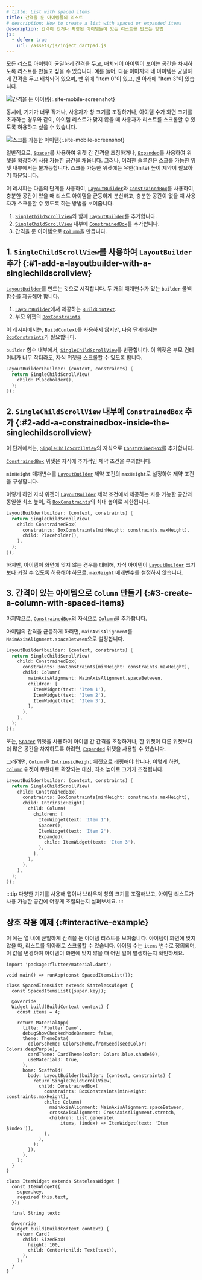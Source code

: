 ```yaml
---
# title: List with spaced items
title: 간격을 둔 아이템들의 리스트
# description: How to create a list with spaced or expanded items 
description: 간격이 있거나 확장된 아이템들이 있는 리스트를 만드는 방법
js:
  - defer: true
    url: /assets/js/inject_dartpad.js
---
```


<?code-excerpt path-base="cookbook/lists/spaced_items/"?>

모든 리스트 아이템이 균일하게 간격을 두고, 배치되어 아이템이 보이는 공간을 차지하도록 리스트를 만들고 싶을 수 있습니다. 
예를 들어, 다음 이미지의 네 아이템은 균일하게 간격을 두고 배치되어 있으며, 
맨 위에 "Item 0"이 있고, 맨 아래에 "Item 3"이 있습니다.

![간격을 둔 아이템](/assets/images/docs/cookbook/spaced-items-1.png){:.site-mobile-screenshot}

동시에, 기기가 너무 작거나, 사용자가 창 크기를 조정하거나, 아이템 수가 화면 크기를 초과하는 경우와 같이, 
아이템 리스트가 맞지 않을 때 사용자가 리스트를 스크롤할 수 있도록 허용하고 싶을 수 있습니다.

![스크롤 가능한 아이템](/assets/images/docs/cookbook/spaced-items-2.png){:.site-mobile-screenshot}

일반적으로, [`Spacer`][]를 사용하여 위젯 간 간격을 조정하거나, 
[`Expanded`][]를 사용하여 위젯을 확장하여 사용 가능한 공간을 채웁니다. 
그러나, 이러한 솔루션은 스크롤 가능한 위젯 내부에서는 불가능합니다. 
스크롤 가능한 위젯에는 유한(finite) 높이 제약이 필요하기 때문입니다.

이 레시피는 다음의 단계를 사용하여, 
[`LayoutBuilder`][]와 [`ConstrainedBox`][]를 사용하여,
충분한 공간이 있을 때 리스트 아이템을 균등하게 분산하고, 
충분한 공간이 없을 때 사용자가 스크롤할 수 있도록 하는 방법을 보여줍니다.

  1. [`SingleChildScrollView`][]와 함께 [`LayoutBuilder`][]를 추가합니다.
  2. [`SingleChildScrollView`][] 내부에 [`ConstrainedBox`][]를 추가합니다.
  3. 간격을 둔 아이템으로 [`Column`][]을 만듭니다.

## 1. `SingleChildScrollView`를 사용하여 `LayoutBuilder` 추가 {:#1-add-a-layoutbuilder-with-a-singlechildscrollview}

[`LayoutBuilder`][]를 만드는 것으로 시작합니다. 두 개의 매개변수가 있는 `builder` 콜백 함수를 제공해야 합니다.

  1. [`LayoutBuilder`][]에서 제공하는 [`BuildContext`][].
  2. 부모 위젯의 [`BoxConstraints`][].

이 레시피에서는, [`BuildContext`][]를 사용하지 않지만, 다음 단계에서는 [`BoxConstraints`][]가 필요합니다.

`builder` 함수 내부에서, [`SingleChildScrollView`][]를 반환합니다. 
이 위젯은 부모 컨테이너가 너무 작더라도, 자식 위젯을 스크롤할 수 있도록 합니다.

<?code-excerpt "lib/spaced_list.dart (builder)"?>
```dart
LayoutBuilder(builder: (context, constraints) {
  return SingleChildScrollView(
    child: Placeholder(),
  );
});
```

## 2. `SingleChildScrollView` 내부에 `ConstrainedBox` 추가 {:#2-add-a-constrainedbox-inside-the-singlechildscrollview}

이 단계에서는, [`SingleChildScrollView`][]의 자식으로 [`ConstrainedBox`][]를 추가합니다.

[`ConstrainedBox`][] 위젯은 자식에 추가적인 제약 조건을 부과합니다.

`minHeight` 매개변수를 [`LayoutBuilder`][] 제약 조건의 `maxHeight`로 설정하여 제약 조건을 구성합니다.

이렇게 하면 자식 위젯이 [`LayoutBuilder`][] 제약 조건에서 제공하는 사용 가능한 공간과 동일한 최소 높이, 
즉 [`BoxConstraints`][]의 최대 높이로 제한됩니다.

<?code-excerpt "lib/spaced_list.dart (constrainedBox)"?>
```dart
LayoutBuilder(builder: (context, constraints) {
  return SingleChildScrollView(
    child: ConstrainedBox(
      constraints: BoxConstraints(minHeight: constraints.maxHeight),
      child: Placeholder(),
    ),
  );
});
```

하지만, 아이템이 화면에 맞지 않는 경우를 대비해, 
자식 아이템이 [`LayoutBuilder`][] 크기보다 커질 수 있도록 허용해야 하므로, `maxHeight` 매개변수를 설정하지 않습니다.

## 3. 간격이 있는 아이템으로 `Column` 만들기 {:#3-create-a-column-with-spaced-items}

마지막으로, [`ConstrainedBox`][]의 자식으로 [`Column`][]을 추가합니다.

아이템의 간격을 균등하게 하려면, `mainAxisAlignment`를 `MainAxisAlignment.spaceBetween`으로 설정합니다.

<?code-excerpt "lib/spaced_list.dart (column)"?>
```dart
LayoutBuilder(builder: (context, constraints) {
  return SingleChildScrollView(
    child: ConstrainedBox(
      constraints: BoxConstraints(minHeight: constraints.maxHeight),
      child: Column(
        mainAxisAlignment: MainAxisAlignment.spaceBetween,
        children: [
          ItemWidget(text: 'Item 1'),
          ItemWidget(text: 'Item 2'),
          ItemWidget(text: 'Item 3'),
        ],
      ),
    ),
  );
});
```

또는, [`Spacer`][] 위젯을 사용하여 아이템 간 간격을 조정하거나, 
한 위젯이 다른 위젯보다 더 많은 공간을 차지하도록 하려면, [`Expanded`][] 위젯을 사용할 수 있습니다.

그러려면, [`Column`][]을 [`IntrinsicHeight`][] 위젯으로 래핑해야 합니다. 
이렇게 하면, [`Column`][] 위젯이 무한대로 확장되는 대신, 최소 높이로 크기가 조정됩니다.

<?code-excerpt "lib/spaced_list.dart (intrinsic)"?>
```dart
LayoutBuilder(builder: (context, constraints) {
  return SingleChildScrollView(
    child: ConstrainedBox(
      constraints: BoxConstraints(minHeight: constraints.maxHeight),
      child: IntrinsicHeight(
        child: Column(
          children: [
            ItemWidget(text: 'Item 1'),
            Spacer(),
            ItemWidget(text: 'Item 2'),
            Expanded(
              child: ItemWidget(text: 'Item 3'),
            ),
          ],
        ),
      ),
    ),
  );
});
```

:::tip
다양한 기기를 사용해 앱이나 브라우저 창의 크기를 조절해보고, 
아이템 리스트가 사용 가능한 공간에 어떻게 조절되는지 살펴보세요.
:::

## 상호 작용 예제 {:#interactive-example}

이 예는 열 내에 균일하게 간격을 둔 아이템 리스트를 보여줍니다. 
아이템이 화면에 맞지 않을 때, 리스트를 위아래로 스크롤할 수 있습니다. 
아이템 수는 `items` 변수로 정의되며, 이 값을 변경하여 아이템이 화면에 맞지 않을 때 어떤 일이 발생하는지 확인하세요.

<?code-excerpt "lib/main.dart"?>
```dartpad title="Flutter Spaced Items hands-on example in DartPad" run="true"
import 'package:flutter/material.dart';

void main() => runApp(const SpacedItemsList());

class SpacedItemsList extends StatelessWidget {
  const SpacedItemsList({super.key});

  @override
  Widget build(BuildContext context) {
    const items = 4;

    return MaterialApp(
      title: 'Flutter Demo',
      debugShowCheckedModeBanner: false,
      theme: ThemeData(
        colorScheme: ColorScheme.fromSeed(seedColor: Colors.deepPurple),
        cardTheme: CardTheme(color: Colors.blue.shade50),
        useMaterial3: true,
      ),
      home: Scaffold(
        body: LayoutBuilder(builder: (context, constraints) {
          return SingleChildScrollView(
            child: ConstrainedBox(
              constraints: BoxConstraints(minHeight: constraints.maxHeight),
              child: Column(
                mainAxisAlignment: MainAxisAlignment.spaceBetween,
                crossAxisAlignment: CrossAxisAlignment.stretch,
                children: List.generate(
                    items, (index) => ItemWidget(text: 'Item $index')),
              ),
            ),
          );
        }),
      ),
    );
  }
}

class ItemWidget extends StatelessWidget {
  const ItemWidget({
    super.key,
    required this.text,
  });

  final String text;

  @override
  Widget build(BuildContext context) {
    return Card(
      child: SizedBox(
        height: 100,
        child: Center(child: Text(text)),
      ),
    );
  }
}
```

[`BoxConstraints`]: {{site.api}}/flutter/rendering/BoxConstraints-class.html
[`BuildContext`]: {{site.api}}/flutter/widgets/BuildContext-class.html
[`Column`]: {{site.api}}/flutter/widgets/Column-class.html
[`ConstrainedBox`]: {{site.api}}/flutter/widgets/ConstrainedBox-class.html
[`Expanded`]: {{site.api}}/flutter/widgets/Expanded-class.html
[`IntrinsicHeight`]: {{site.api}}/flutter/widgets/IntrinsicHeight-class.html
[`LayoutBuilder`]: {{site.api}}/flutter/widgets/LayoutBuilder-class.html
[`SingleChildScrollView`]: {{site.api}}/flutter/widgets/SingleChildScrollView-class.html
[`Spacer`]: {{site.api}}/flutter/widgets/Spacer-class.html
